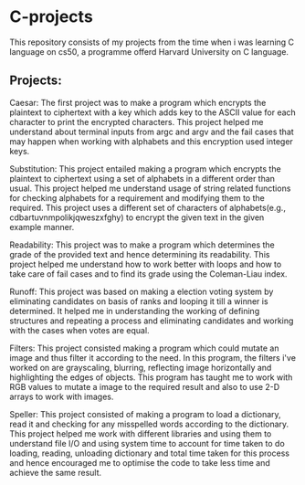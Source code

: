 # C-projects

This repository consists of my projects from the time when i was learning C language on cs50, a programme offerd Harvard University on C language.

## Projects:

Caesar:
The first project was to make a program which encrypts the plaintext to ciphertext with a key which adds key to the ASCII value for each character to print the encrypted characters.
This project helped me understand about terminal inputs from argc and argv and the fail cases that may happen when working with alphabets and this encryption used integer keys.

Substitution:
This project entailed making a program which encrypts the plaintext to ciphertext using a set of alphabets in a different order than usual.
This project helped me understand usage of string related functions for checking alphabets for a requirement and modifying them to the required.
This project uses a different set of characters of alphabets(e.g., cdbartuvnmpolikjqweszxfghy) to encrypt the given text in the given example manner.

Readability:
This project was to make a program which determines the grade of the provided text and hence determining its readability.
This project helped me understand how to work better with loops and how to take care of fail cases and to find its grade using the Coleman-Liau index.

Runoff:
This project was based on making a election voting system by eliminating candidates on basis of ranks and looping it till a winner is determined.
It helped me in understanding the working of defining structures and repeating a process and eliminating candidates and working with the cases when votes are equal.

Filters:
This project consisted making a program which could mutate an image and thus filter it according to the need.
In this program, the filters i've worked on are grayscaling, blurring, reflecting image horizontally and highlighting the edges of objects.
This program has taught me to work with RGB values to mutate a image to the required result and also to use 2-D arrays to work with images.

Speller:
This project consisted of making a program to load a dictionary, read it and checking for any misspelled words according to the dictionary.
This project helped me work with different libraries and using them to understand file I/O and using system time to account for time taken to do loading, reading, unloading dictionary and total time taken for this process and hence encouraged me to optimise the code to take less time and achieve the same result.



